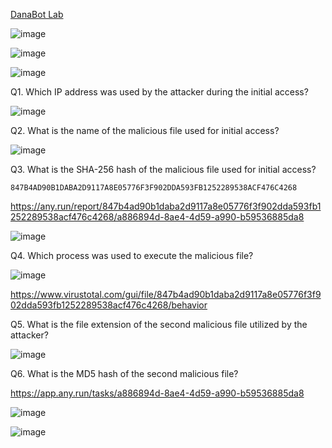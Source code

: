 [DanaBot Lab](https://cyberdefenders.org/blueteam-ctf-challenges/danabot/)

![image](https://github.com/user-attachments/assets/5f9a996c-5917-4791-82e0-3d496d7225d1)

![image](https://github.com/user-attachments/assets/5218922d-b741-4642-bb56-b0677b0bd772)

![image](https://github.com/user-attachments/assets/2ee6e334-8929-4b7d-94a4-c8cba2a982ca)

Q1. Which IP address was used by the attacker during the initial access?

![image](https://github.com/user-attachments/assets/deaedb22-12ad-4f16-9794-24abfaab811d)

Q2. What is the name of the malicious file used for initial access?

![image](https://github.com/user-attachments/assets/9a14405c-a4e1-47a7-9ac5-a9a5b45aabbb)

Q3. What is the SHA-256 hash of the malicious file used for initial access?

```
847B4AD90B1DABA2D9117A8E05776F3F902DDA593FB1252289538ACF476C4268
```

https://any.run/report/847b4ad90b1daba2d9117a8e05776f3f902dda593fb1252289538acf476c4268/a886894d-8ae4-4d59-a990-b59536885da8

![image](https://github.com/user-attachments/assets/ae0957e4-cd9e-4e0a-ae47-d5f5d977917a)

Q4. Which process was used to execute the malicious file?

![image](https://github.com/user-attachments/assets/b0b5a950-f75e-4f36-855b-a03ed10e89a2)

https://www.virustotal.com/gui/file/847b4ad90b1daba2d9117a8e05776f3f902dda593fb1252289538acf476c4268/behavior

Q5. What is the file extension of the second malicious file utilized by the attacker?

![image](https://github.com/user-attachments/assets/ff232c1a-3280-4164-994e-523f80dfe025)

Q6. What is the MD5 hash of the second malicious file?

https://app.any.run/tasks/a886894d-8ae4-4d59-a990-b59536885da8

![image](https://github.com/user-attachments/assets/3499a8df-d42d-445d-8963-92631c51c482)

![image](https://github.com/user-attachments/assets/ea19ff1d-8844-4003-ae5c-b34a555bb962)

